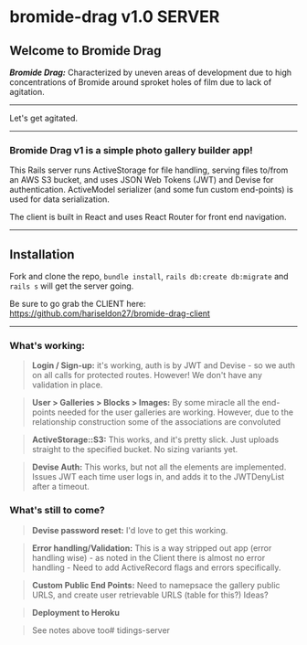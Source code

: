 # bromide-drag v1.0 SERVER

## Welcome to Bromide Drag

***Bromide Drag:*** Characterized by uneven areas of development due to high concentrations of Bromide around sproket holes of film due to lack of agitation. 

---
Let's get agitated.

---

### Bromide Drag v1 is a simple photo gallery builder app!

This Rails server runs ActiveStorage for file handling, serving files to/from an AWS S3 bucket, and uses JSON Web Tokens (JWT) and Devise for authentication. ActiveModel serializer (and some fun custom end-points) is used for data serialization.

The client is built in React and uses React Router for front end navigation.


---

## Installation
Fork and clone the repo, `bundle install`, `rails db:create db:migrate` and `rails s` will get the server going.

Be sure to go grab the CLIENT here: https://github.com/hariseldon27/bromide-drag-client



---
### What's working:
>**Login / Sign-up:** it's working, auth is by JWT and Devise - so we auth on all calls for protected routes.  However! We don't have any validation in place.

>**User > Galleries > Blocks > Images:** By some miracle all the end-points needed for the user galleries are working. However, due to the relationship construction some of the associations are convoluted 

>**ActiveStorage::S3:** This works, and it's pretty slick.  Just uploads straight to the specified bucket. No sizing variants yet.

>**Devise Auth:** This works, but not all the elements are implemented. Issues JWT each time user logs in, and adds it to the JWTDenyList after a timeout.

### What's still to come?
>**Devise password reset:** I'd love to get this working.

>**Error handling/Validation:** This is a way stripped out app (error handling wise) - as noted in the Client there is almost no error handling - Need to add ActiveRecord flags and errors specifically.

>**Custom Public End Points:** Need to namepsace the gallery public URLS, and create user retrievable URLS (table for this?) Ideas?

>**Deployment to Heroku**

>See notes above too# tidings-server
